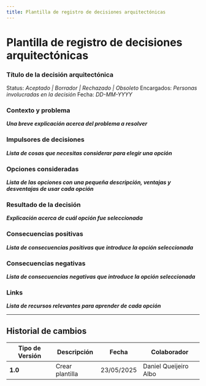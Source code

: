 ```yaml
---
title: Plantilla de registro de decisiones arquitectónicas
---
```


# Plantilla de registro de decisiones arquitectónicas

### Título de la decisión arquitectónica
Status: *Aceptado | Borrador | Rechazado | Obsoleto* 
Encargados: *Personas involucradas en la decisión*
Fecha: *DD-MM-YYYY*

### Contexto y problema
***Una breve explicación acerca del problema a resolver***  

### Impulsores de decisiones
***Lista de cosas que necesitas considerar para elegir una opción***  

### Opciones consideradas
***Lista de las opciones con una pequeña descripción, ventajas y desventajas de usar cada opción***  

### Resultado de la decisión
***Explicación acerca de cuál opción fue seleccionada***  

### Consecuencias positivas
***Lista de consecuencias positivas que introduce la opción seleccionada***  

### Consecuencias negativas
***Lista de consecuencias negativas que introduce la opción seleccionada***  

### Links
***Lista de recursos relevantes para aprender de cada opción***  

---

## Historial de cambios

| **Tipo de Versión** | **Descripción** | **Fecha**  | **Colaborador** |
| ------------------- | --------------- | ---------- | --------------- |
| **1.0** | Crear plantilla | 23/05/2025 |  Daniel Queijeiro Albo |